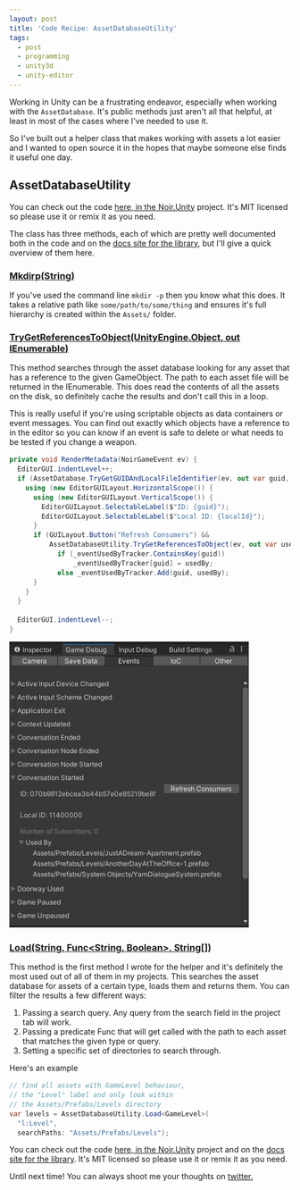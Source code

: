 ```yaml
---
layout: post
title: 'Code Recipe: AssetDatabaseUtility'
tags:
  - post
  - programming
  - unity3d
  - unity-editor
---
```


Working in Unity can be a frustrating endeavor, especially when working with the `AssetDatabase`. It's public methods just aren't all that helpful, at least in most of the cases where I've needed to use it.

So I've built out a helper class that makes working with assets a lot easier and I wanted to open source it in the hopes that maybe someone else finds it useful one day.

## AssetDatabaseUtility

You can check out the code [here, in the Noir.Unity](https://github.com/troublecatstudios/noir-unity/blob/stable/Editor/AssetDatabaseUtility.cs) project. It's MIT licensed so please use it or remix it as you need.

The class has three methods, each of which are pretty well documented both in the code and on the [docs site for the library](https://troublecatstudios.github.io/noir-unity/api/NoirUnityEditor.AssetDatabaseUtility.html), but I'll give a quick overview of them here.

### [Mkdirp(String)](https://troublecatstudios.github.io/noir-unity/api/NoirUnityEditor.AssetDatabaseUtility.html#NoirUnityEditor_AssetDatabaseUtility_Mkdirp_System_String_)

If you've used the command line `mkdir -p` then you know what this does. It takes a relative path like `some/path/to/some/thing` and ensures it's full hierarchy is created within the `Assets/` folder.

### [TryGetReferencesToObject(UnityEngine.Object, out IEnumerable<String>)](NoirUnityEditor_AssetDatabaseUtility_TryGetReferencesToObject_UnityEngine_Object_System_Collections_Generic_IEnumerable_System_String___)

This method searches through the asset database looking for any asset that has a reference to the given GameObject. The path to each asset file will be returned in the IEnumerable. This does read the contents of all the assets on the disk, so definitely cache the results and don't call this in a loop.

This is really useful if you're using scriptable objects as data containers or event messages. You can find out exactly which objects have a reference to in the editor so you can know if an event is safe to delete or what needs to be tested if you change a weapon.

```csharp
private void RenderMetadata(NoirGameEvent ev) {
  EditorGUI.indentLevel++;
  if (AssetDatabase.TryGetGUIDAndLocalFileIdentifier(ev, out var guid, out long localId)) {
    using (new EditorGUILayout.HorizontalScope()) {
      using (new EditorGUILayout.VerticalScope()) {
        EditorGUILayout.SelectableLabel($"ID: {guid}");
        EditorGUILayout.SelectableLabel($"Local ID: {localId}");
      }
      if (GUILayout.Button("Refresh Consumers") &&
          AssetDatabaseUtility.TryGetReferencesToObject(ev, out var usedBy)) {
            if (_eventUsedByTracker.ContainsKey(guid))
                _eventUsedByTracker[guid] = usedBy;
            else _eventUsedByTracker.Add(guid, usedBy);
      }
    }
  }

  EditorGUI.indentLevel--;
}
```

<img src="/electricnoir/inspector-game-events.png" />

### [Load<T>(String, Func<String, Boolean>, String[])](https://troublecatstudios.github.io/noir-unity/api/NoirUnityEditor.AssetDatabaseUtility.html#NoirUnityEditor_AssetDatabaseUtility_Load__1_System_String_System_Func_System_String_System_Boolean__System_String___)

This method is the first method I wrote for the helper and it's definitely the most used out of all of them in my projects. This searches the asset database for assets of a certain type, loads them and returns them. You can filter the results a few different ways:

1. Passing a search query. Any query from the search field in the project tab will work.
2. Passing a predicate Func that will get called with the path to each asset that matches the given type or query.
3. Setting a specific set of directories to search through.

Here's an example

```csharp
// find all assets with GameLevel behaviour,
// the "Level" label and only look within
// the Assets/Prefabs/Levels directory
var levels = AssetDatabaseUtility.Load<GameLevel>(
  "l:Level",
  searchPaths: "Assets/Prefabs/Levels");
```

You can check out the code [here, in the Noir.Unity](https://github.com/troublecatstudios/noir-unity/blob/stable/Editor/AssetDatabaseUtility.cs) project and on the [docs site for the library](https://troublecatstudios.github.io/noir-unity/api/NoirUnityEditor.AssetDatabaseUtility.html). It's MIT licensed so please use it or remix it as you need.

Until next time! You can always shoot me your thoughts on [twitter.](https://www.twitter.com/codeimpossible)
